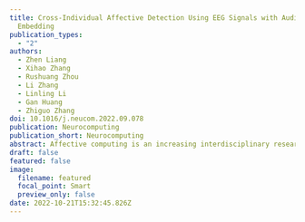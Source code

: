 ```yaml
---
title: Cross-Individual Affective Detection Using EEG Signals with Audio-Visual
  Embedding
publication_types:
  - "2"
authors:
  - Zhen Liang
  - Xihao Zhang
  - Rushuang Zhou
  - Li Zhang
  - Linling Li
  - Gan Huang
  - Zhiguo Zhang
doi: 10.1016/j.neucom.2022.09.078
publication: Neurocomputing
publication_short: Neurocomputing
abstract: Affective computing is an increasing interdisciplinary research field that provides great potential to recognize, understand and express human emotions. Recently, multimodal analysis starts to gain more popularity in affective studies, which could provide a more comprehensive view of emotion dynamics based on the diverse and complementary information from different data modalities. However, the stability and generalizability of current multimodal analysis methods have not been thoroughly developed yet. In this paper, we propose a novel multimodal analysis method (EEG-AVE EEG with audio-visual embedding) for cross-individual affective detection, where EEG signals are exploited to identify the emotion-related individual preferences and audio-visual information is leveraged to estimate the intrinsic emotions involved in the multimedia content. EEG-AVE is composed of two main modules. For EEG-based individual preferences prediction module, a multi-scale domain adversarial neural network is developed to explore the shared dynamic, informative, and domain-invariant EEG features across individuals. For video-based intrinsic emotions estimation module, a deep audio-visual feature-based hypergraph clustering method is proposed to examine the latent relationship between semantic audio-visual features and emotions. Through an embedding model, both estimated individual preferences and intrinsic emotions are incorporated with shared weights and further contribute to affective detection across individuals. Experiments on two well-known emotional databases indicate that the proposed EEG-AVE model achieves a better performance under a leave-one-individual-out cross-validation individual-independent evaluation protocol. The results demonstrate that EEG-AVE is an effective model with good reliability and generalizability, which has practical significance in the development of multimodal analysis in affective computing.
draft: false
featured: false
image:
  filename: featured
  focal_point: Smart
  preview_only: false
date: 2022-10-21T15:32:45.826Z
---
```

